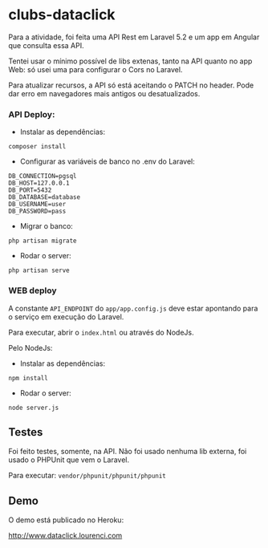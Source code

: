 # clubs-dataclick
Para a atividade, foi feita uma API Rest em Laravel 5.2 e um app em Angular que consulta essa API.

Tentei usar o mínimo possível de libs extenas, tanto na API quanto no app Web: só usei uma para configurar o Cors no Laravel.

Para atualizar recursos, a API só está aceitando o PATCH no header. Pode dar erro em navegadores mais antigos ou desatualizados.

### API Deploy:
* Instalar as dependências:
```
composer install
```
* Configurar as variáveis de banco no .env do Laravel:
```
DB_CONNECTION=pgsql
DB_HOST=127.0.0.1
DB_PORT=5432
DB_DATABASE=database
DB_USERNAME=user
DB_PASSWORD=pass
```
* Migrar o banco:
```
php artisan migrate
```
* Rodar o server:
```
php artisan serve
```

### WEB deploy
A constante `API_ENDPOINT` do `app/app.config.js` deve estar apontando para o serviço em execução do Laravel.

Para executar, abrir o `index.html` ou através do NodeJs.

Pelo NodeJs:
* Instalar as dependências:
```
npm install
```
* Rodar o server: 
```
node server.js
```

## Testes
Foi feito testes, somente, na API. Não foi usado nenhuma lib externa, foi usado o PHPUnit que vem o Laravel.

Para executar: `vendor/phpunit/phpunit/phpunit`

## Demo
O demo está publicado no Heroku:

http://www.dataclick.lourenci.com